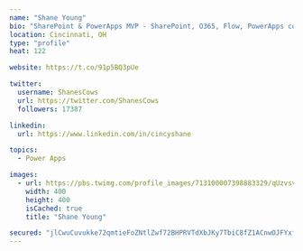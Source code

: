 ```yaml
---
name: "Shane Young"
bio: "SharePoint & PowerApps MVP - SharePoint, O365, Flow, PowerApps consulting? @PowerApps911 | Pure Snark? You found it."
location: Cincinnati, OH
type: "profile"
heat: 122

website: https://t.co/91p5BQ3pUe

twitter:
  username: ShanesCows
  url: https://twitter.com/ShanesCows
  followers: 17387

linkedin:
  url: https://www.linkedin.com/in/cincyshane

topics:
  - Power Apps

images:
  - url: https://pbs.twimg.com/profile_images/713100007398883329/qUzvsvQ3_400x400.jpg
    width: 400
    height: 400
    isCached: true
    title: "Shane Young"

secured: "jlCwuCuvukke72qmtieFoZNtlZwf72BHPRVTdXbJKy7TbiC8fZ1ACnwOJFYxfFnMB19k1MbFkhNMnrKWoFxFkoWW/Gy7k7bMS9KMOTKFDkBf53E8/xmjvaHS+92LMJmlC4gbpO23NyUZ8LfffGS41O018vDnUJ5gokRWFNKZTQV1ilKMGyY5TstMc7ZMhppfsgANvaaQO87hKauYzXYPavadUOBOHAc262HbbF9zS8Ce+RdZSfDQxWXwNApnELPR3t7mixJRHGe3dr/53O0LzZz6+o74WSryrmuW2bE3dQ3eJY5S89UKxI5lyfD5H3MlVgrDyjcqern2TJa45hj+OxPmzV3SsgHwrOr48yChjcwqMQua1hn33HlbyPc77tSkp9uVDngzsLHbpfWOabZ0VBRXONLHtPEUFZ07gYgu8rM=;sa1yDfJOe3/jXzJ5tgKYKA=="
---
```


